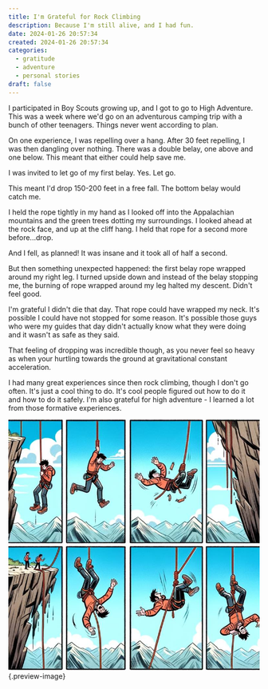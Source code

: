 ```yaml
---
title: I'm Grateful for Rock Climbing
description: Because I'm still alive, and I had fun.
date: 2024-01-26 20:57:34
created: 2024-01-26 20:57:34
categories:
  - gratitude
  - adventure
  - personal stories
draft: false
---
```

I participated in Boy Scouts growing up, and I got to go to High Adventure. This was a week where we'd go on an adventurous camping trip with a bunch of other teenagers. Things never went according to plan. 

On one experience, I was repelling over a hang. After 30 feet repelling, I was then dangling over nothing. There was a double belay, one above and one below. This meant that either could help save me. 

I was invited to let go of my first belay. Yes. Let go. 

This meant I'd drop 150-200 feet in a free fall. The bottom belay would catch me. 

I held the rope tightly in my hand as I looked off into the Appalachian mountains and the green trees dotting my surroundings. I looked ahead at the rock face, and up at the cliff hang. I held that rope for a second more before...drop. 

And I fell, as planned! It was insane and it took all of half a second. 

But then something unexpected happened: the first belay rope wrapped around my right leg. I turned upside down and instead of the belay stopping me, the burning of rope wrapped around my leg halted my descent. Didn't feel good. 

I'm grateful I didn't die that day. That rope could have wrapped my neck. It's possible I could have not stopped for some reason. It's possible those guys who were my guides that day didn't actually know what they were doing and it wasn't as safe as they said. 

That feeling of dropping was incredible though, as you never feel so heavy as when your hurtling towards the ground at gravitational constant acceleration. 

I had many great experiences since then rock climbing, though I don't go often. It's just a cool thing to do. It's cool people figured out how to do it and how to do it safely. I'm also grateful for high adventure - I learned a lot from those formative experiences. 

![This cartoon kinda gets it pretty much right. Excited. Let go. Terrified. Caught upside down.](../img/dalle-rock-climbing-free-fall.jpeg){.preview-image}

